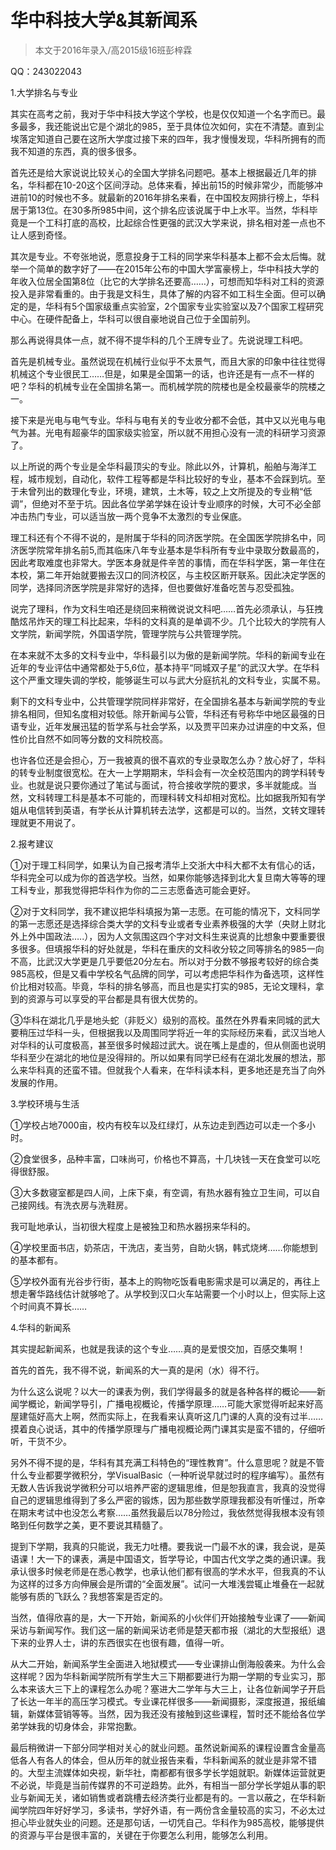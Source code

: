 
# 华中科技大学&其新闻系  

> 本文于2016年录入/高2015级16班彭梓霖  

QQ：243022043

1.大学排名与专业

其实在高考之前，我对于华中科技大学这个学校，也是仅仅知道一个名字而已。最多最多，我还能说出它是个湖北的985，至于具体位次如何，实在不清楚。直到尘埃落定知道自己要在这所大学度过接下来的四年，我才慢慢发现，华科所拥有的而我不知道的东西，真的很多很多。

首先还是给大家说说比较关心的全国大学排名问题吧。基本上根据最近几年的排名，华科都在10-20这个区间浮动。总体来看，掉出前15的时候非常少，而能够冲进前10的时候也不多。就最新的2016年排名来看，在中国校友网排行榜上，华科居于第13位。在30多所985中间，这个排名应该说属于中上水平。当然，华科毕竟是一个工科打底的高校，比起综合性更强的武汉大学来说，排名相对差一点也不让人感到奇怪。

其次是专业。不夸张地说，愿意投身于工科的同学来华科基本上都不会太后悔。就举一个简单的数字好了——在2015年公布的中国大学富豪榜上，华中科技大学的年收入位居全国第8位（比它的大学排名还要高……），可想而知华科对工科的资源投入是非常看重的。由于我是文科生，具体了解的内容不如工科生全面。但可以确定的是，华科有5个国家级重点实验室，2个国家专业实验室以及7个国家工程研究中心。在硬件配备上，华科可以很自豪地说自己位于全国前列。

那么再说得具体一点，就不得不提华科的几个王牌专业了。先说说理工科吧。

首先是机械专业。虽然说现在机械行业似乎不太景气，而且大家的印象中往往觉得机械这个专业很民工……但是，如果是全国第一的话，也许还是有一点不一样的吧？华科的机械专业在全国排名第一。而机械学院的院楼也是全校最豪华的院楼之一。

接下来是光电与电气专业。华科与电有关的专业收分都不会低，其中又以光电与电气为甚。光电有超豪华的国家级实验室，所以就不用担心没有一流的科研学习资源了。

以上所说的两个专业是全华科最顶尖的专业。除此以外，计算机，船舶与海洋工程，城市规划，自动化，软件工程等都是华科比较好的专业，基本不会踩到坑。至于未曾列出的数理化专业，环境，建筑，土木等，较之上文所提及的专业稍“低调”，但绝对不至于坑。因此各位学弟学妹在设计专业顺序的时候，大可不必全部冲击热门专业，可以适当放一两个竞争不太激烈的专业保底。

理工科还有个不得不说的，是附属于华科的同济医学院。在全国医学院排名中，同济医学院常年排名前5,而其临床八年专业基本是华科所有专业中录取分数最高的，因此考取难度也非常大。学医本身就是件辛苦的事情，而在华科学医，第一年住在本校，第二年开始就要搬去汉口的同济校区，与主校区断开联系。因此决定学医的同学，选择同济医学院是非常好的选择，但也要做好准备吃苦与忍受孤独。

说完了理科，作为文科生咱还是绕回来稍微说说文科吧……首先必须承认，与狂拽酷炫吊炸天的理工科比起来，华科的文科真的是单调不少。几个比较大的学院有人文学院，新闻学院，外国语学院，管理学院与公共管理学院。

在本来就不太多的文科专业中，华科最引以为傲的是新闻学院。华科的新闻专业在近年的专业评估中通常都处于5,6位，基本持平“同城双子星”的武汉大学。在华科这个严重文理失调的学校，能够诞生可以与武大分庭抗礼的文科专业，实属不易。

剩下的文科专业中，公共管理学院同样非常好，在全国排名基本与新闻学院的专业排名相同，但知名度相对较低。除开新闻与公管，华科还有号称华中地区最强的日语专业，近年发展迅猛的哲学系与社会学系，以及贾平凹来办过讲座的中文系，但性价比自然不如同等分数的文科院校高。

也许各位还是会担心，万一我被真的很不喜欢的专业录取怎么办？放心好了，华科的转专业制度很宽松。在大一上学期期末，华科会有一次全校范围内的跨学科转专业。也就是说只要你通过了笔试与面试，符合接收学院的要求，多半就能成。当然，文科转理工科是基本不可能的，而理科转文科却相对宽松。比如据我所知有学姐从电信转到英语，有学长从计算机转去法学，这都是可以的。当然，文转文理转理就更不用说了。

2.报考建议

①对于理工科同学，如果认为自己报考清华上交浙大中科大都不太有信心的话，华科完全可以成为你的首选学校。当然，如果你能够选择到北大复旦南大等等的理工科专业，那我觉得把华科作为你的二三志愿备选可能会更好。

②对于文科同学，我不建议把华科填报为第一志愿。在可能的情况下，文科同学的第一志愿还是选择综合类大学的文科专业或者专业素养极强的大学（央财上财北外上外中国政法…..），因为人文氛围这四个字对文科生来说真的比想象中要重要很多很多。但填报华科的好处就是，华科在重庆的文科收分较之同等排名的985一向不高，比武汉大学更是几乎要低20分左右。所以对于分数不够报考较好的综合类985高校，但是又看中学校名气品牌的同学，可以考虑把华科作为备选项，这样性价比相对较高。毕竟，华科的排名够高，而且也是实打实的985，无论文理科，拿到的资源与可以享受的平台都是具有很大优势的。

③华科在湖北几乎是地头蛇（非贬义）级别的高校。虽然在外界看来同城的武大要稍压过华科一头，但根据我以及周围同学将近一年的实际经历来看，武汉当地人对华科的认可度极高，甚至很多时候超过武大。说在嘴上是虚的，但从侧面也说明华科至少在湖北的地位是没得辩的。所以如果有同学已经有在湖北发展的想法，那么来华科真的还蛮不错。但就我个人看来，在华科读本科，更多地还是充当了向外发展的作用。

3.学校环境与生活

①学校占地7000亩，校内有校车以及红绿灯，从东边走到西边可以走一个多小时。

②食堂很多，品种丰富，口味尚可，价格也不算高，十几块钱一天在食堂可以吃得很舒服。

③大多数寝室都是四人间，上床下桌，有空调，有热水器有独立卫生间，可以自己接网线。有洗衣房与洗鞋房。

我可耻地承认，当初很大程度上是被独卫和热水器拐来华科的。

④学校里面书店，奶茶店，干洗店，麦当劳，自助火锅，韩式烧烤……你能想到的基本都有。

⑤学校外面有光谷步行街，基本上的购物吃饭看电影需求是可以满足的，再往上想走奢华路线估计就够呛了。从学校到汉口火车站需要一个小时以上，但实际上这个时间真不算长……

4.华科的新闻系

其实提起新闻系，也就是我读的这个专业……真的是爱恨交加，百感交集啊！

首先的首先，我不得不说，新闻系的大一真的是闲（水）得不行。

为什么这么说呢？以大一的课表为例，我们学得最多的就是各种各样的概论——新闻学概论，新闻学导引，广播电视概论，传播学原理……可能大家觉得听起来好高屋建瓴好高大上啊，然而实际上，在我看来认真听这几门课的人真的没有过半……摸着良心说话，其中的传播学原理与广播电视概论两门课其实是蛮不错的，仔细听听，干货不少。

另外不得不提的是，华科有其充满工科特色的“理性教育”。什么意思呢？就是不管什么专业都要学微积分，学VisualBasic（一种听说早就过时的程序编写）。虽然有无数人告诉我说学微积分可以培养严密的逻辑思维，但是恕我直言，我真的没觉得自己的逻辑思维得到了多么严密的锻炼，因为那些数学原理我都没有听懂过，所幸在期末考试中也没怎么考察……虽然我最后以78分险过，我依然觉得我根本没有领略到任何数学之美，更不要说其精髓了。

提到下学期，我真的只能说，我无力吐槽。要我说一门最不水的课，我会说，是英语课！大一下的课表，满是中国语文，哲学导论，中国古代文学之类的通识课。我承认很多时候老师是在悉心教学，也承认他们都有很高的学术水平，但我真的不认为这样的过多方向伸展会是所谓的“全面发展”。试问一大堆浅尝辄止堆叠在一起就能够有质的飞跃么？我想答案是否定的。

当然，值得欣喜的是，大一下开始，新闻系的小伙伴们开始接触专业课了——新闻采访与新闻写作。我们这一届的新闻采访老师是楚天都市报（湖北的大型报纸）退下来的业界人士，讲的东西很实在也很有趣，值得一听。

从大二开始，新闻系学生全面进入地狱模式——专业课排山倒海般袭来。为什么会这样呢？因为华科新闻学院所有学生大三下期都要进行为期一学期的专业实习，那么本来该大三下上的课程怎么办呢？塞进大二学年与大三上，让各位新闻学子开启了长达一年半的高压学习模式。专业课花样很多——新闻摄影，深度报道，报纸编辑，新媒体营销等等。当然，因为我还没有接触到这些课程，暂时还不能给各位学弟学妹我的切身体会，非常抱歉。

最后稍微讲一下部分同学相对关心的就业问题。虽然说新闻系的课程设置含金量高低各人有各人的体会，但从历年的就业报告来看，华科新闻系的就业是非常不错的。大型主流媒体如央视，新华社，南都都有很多学长学姐就职。新媒体运营就更不必说，毕竟是当前传媒界的不可逆趋势。此外，有相当一部分学长学姐从事的职业与新闻无关，诸如销售或者跳槽去经济类行业都是有的。一言以蔽之，在华科新闻学院四年好好学习，多读书，学好外语，有一两份含金量较高的实习，不必太过担心毕业就失业的问题。还是那句话，一切凭自己。华科作为985高校，能够提供的资源与平台是很丰富的，关键在于你要怎么利用，能够怎么利用。



